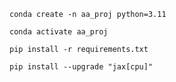 `conda create -n aa_proj python=3.11`

`conda activate aa_proj`

`pip install -r requirements.txt`

`pip install --upgrade "jax[cpu]"`
